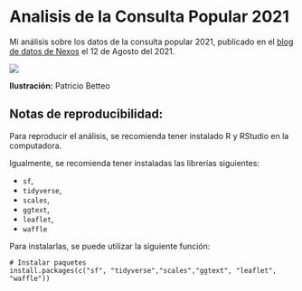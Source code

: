 
# Analisis de la Consulta Popular 2021

Mi análisis sobre los datos de la consulta popular 2021, publicado en el [blog de datos de Nexos](https://datos.nexos.com.mx/la-participacion-electoral-en-la-consulta-popular/) el 12 de Agosto del 2021. 

![](https://i1.wp.com/datos.nexos.com.mx/wp-content/uploads/2021/08/consulta-pb.jpg?w=700&ssl=1)

**Ilustración:** Patricio Betteo

## Notas de reproducibilidad: 

Para reproducir el análisis, se recomienda tener instalado R y RStudio en la computadora.

Igualmente, se recomienda tener instaladas las librerías siguientes: 

* `sf`,
* `tidyverse`,
* `scales`,
* `ggtext`, 
* `leaflet`, 
* `waffle`

Para instalarlas, se puede utilizar la siguiente función: 

```
# Instalar paquetes
install.packages(c("sf", "tidyverse","scales","ggtext", "leaflet", "waffle"))
```
